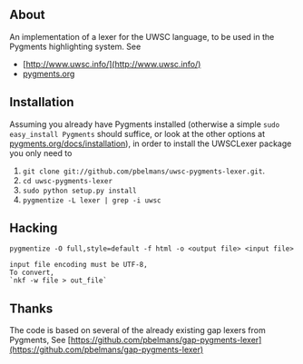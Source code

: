 About
-----

An implementation of a lexer for the UWSC language, to be used in the Pygments highlighting system. See

* [http://www.uwsc.info/](http://www.uwsc.info/)
* [pygments.org](http://pygments.org)

Installation
------------

Assuming you already have Pygments installed (otherwise a simple `sudo easy_install Pygments` should suffice, or look at the other options at [pygments.org/docs/installation](http://pygments.org/docs/installation/)), in order to install the UWSCLexer package you only need to

1. `git clone git://github.com/pbelmans/uwsc-pygments-lexer.git`.
2. `cd uwsc-pygments-lexer`
3. `sudo python setup.py install`
4. `pygmentize -L lexer | grep -i uwsc`

Hacking
-------

    pygmentize -O full,style=default -f html -o <output file> <input file>

    input file encoding must be UTF-8,  
    To convert, 
    `nkf -w file > out_file`

Thanks
------

The code is based on several of the already existing gap lexers from Pygments, 
See [https://github.com/pbelmans/gap-pygments-lexer](https://github.com/pbelmans/gap-pygments-lexer)
